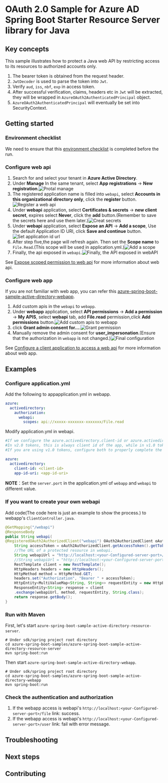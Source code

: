 # OAuth 2.0 Sample for Azure AD Spring Boot Starter Resource Server library for Java

## Key concepts
This sample illustrates how to protect a Java web API by restricting access to its resources to authorized accounts only.

1. The bearer token is obtained from the request header.
2. `JwtDecoder`  is used to parse the token into `Jwt`.
3. Verify `aud`, `iss`, `nbf`, `exp` in access token.
4. After successful verification, claims, headers etc in `Jwt` will be extracted, they will be wrapped in `AzureOAuth2AuthenticatedPrincipal` object.
5. `AzureOAuth2AuthenticatedPrincipal` will eventually be set into SecurityContext.

## Getting started
### Environment checklist
We need to ensure that this [environment checklist][ready-to-run-checklist] is completed before the run.

### Configure web api
1. Search for and select your tenant in **Azure Active Directory**.
2. Under **Manage** In the same tenant, select **App registrations** -> **New registration**.![Protal manage](docs/image-protal-manage.png "Protal manage")
3. The registered application name is filled into `webapi`, select **Accounts in this organizational directory only**, click the **register** button.![Register a web api](docs/image-register-a-web-api.png "Register a web api")
4. Under **webapi** application, select **Certificates & secrets** -> **new client secret**, expires select **Never**, click the **add** button.(Remember to save the secrets here and use them later.)![Creat secrets](docs/image-creat-secrets-api.png "Creat secrets")
5. Under **webapi** application, select **Expose an API** -> **Add a scope**, Use the default Application ID URI, click **Save and continue** button.![Set application id url](docs/image-set-application-id-url.png "Set application id url")
6. After step five,the page will refresh again. Then set the **Scope name** to `File.Read`.(This scope will be used in application.yml.)![Add a scope](docs/image-add-a-scope.png "Add a scope")
7. Finally, the api exposed in `webapi`.![Finally, the API exposed in webAPI](docs/image-expose-api.png "Finally, the API exposed in webAPI")

See [Expose scoped permission to web api] for more information about web api.

### Configure web app
If you are not familiar with web app, you can refer this [azure-spring-boot-sample-active-directory-webapp].
1. Add custom apis in the `webapi` to `webapp`.
2. Under **webapp** application, select **API permissions** -> **Add a permission** -> **My APIS**, select **webapi** tab, add **File.read** permission,click **Add permissions** button.![Add custom apis to webapp](docs/image-add-custom-apis-to-webapp.png "Add custom apis to webapp")
3. click **Grant admin consent for...**.![Grant permission](docs/image-granted-permission.png "Grant permission")
4. Manually remove the admin consent for **user_impersonation**.(Ensure that the authorization in `webapp` is not changed.)![Final configuration](docs/image-final.png "Final configuration")

See [Configure a client application to access a web api] for more information about web app.

## Examples
### Configure application.yml

Add the following to appapplication.yml in webapp.
```yaml
azure:
  activedirectory:
    authorization:
      webapi:
        scopes: api://xxxxx-xxxxxxx-xxxxxxx/File.read
  ```

Modify application.yml in webapi.
```yaml
#If we configure the azure.activedirectory.client-id or azure.activedirectory.app-id-uri will be to check the audience.
#In v2.0 tokens, this is always client id of the app, while in v1.0 tokens it can be the client id or the application id url used in the request.
#If you are using v1.0 tokens, configure both to properly complete the audience validation.

azure:
  activedirectory:
    client-id: <client-id>
    app-id-uri: <app-id-uri>
```
**NOTE**：Set the `server.port` in the application.yml of `webapp` and `webapi` to different value.

### If you want to create your own webapi
Add code(The code here is just an example to show the process.) to webapp's `ClientController.java`.
```java
@GetMapping("/webapi")
@ResponseBody
public String webapi(
@RegisteredOAuth2AuthorizedClient("webapi") OAuth2AuthorizedClient oAuth2AuthorizedClient) {
    String accessToken = oAuth2AuthorizedClient.getAccessToken().getTokenValue();
    //The URL of a protected resource in webapi.
    String webapiUrl = "http://localhost:<your-Configured-server-port>/file";
    //String webapiUrl = "http://localhost:<your-Configured-server-port>/user";
    RestTemplate client = new RestTemplate();
    HttpHeaders headers = new HttpHeaders();
    HttpMethod method = HttpMethod.GET;
    headers.set("Authorization", "Bearer " + accessToken);
    HttpEntity<MultiValueMap<String, String>> requestEntity = new HttpEntity<>(headers);
    ResponseEntity<String> response = client
    .exchange(webapiUrl, method, requestEntity, String.class);
    return response.getBody();
}
```

### Run with Maven 
First, let's start `azure-spring-boot-sample-active-directory-resource-server`.
```shell
# Under sdk/spring project root directory
cd azure-spring-boot-samples/azure-spring-boot-sample-active-directory-resource-server
mvn spring-boot:run
```

Then start `azure-spring-boot-sample-active-directory-webapp`.
```shell
# Under sdk/spring project root directory
cd azure-spring-boot-samples/azure-spring-boot-sample-active-directory-webapp
mvn spring-boot:run
```

### Check the authentication and authorization
1. If the webapp access is webapi's `http://localhost:<your-Configured-server-port>/file` link: success.
2. If the webapp access is webapi's `http://localhost:<your-Configured-server-port>/user` link: fail with error message.

## Troubleshooting

## Next steps
## Contributing
<!-- LINKS -->
[jdk_link]: https://docs.microsoft.com/java/azure/jdk/?view=azure-java-stable
[ready-to-run-checklist]: https://github.com/Azure/azure-sdk-for-java/blob/master/sdk/spring/azure-spring-boot-samples/README.md#ready-to-run-checklist
[Expose scoped permission to web api]: https://docs.microsoft.com/azure/active-directory/develop/quickstart-configure-app-expose-web-apis
[azure-spring-boot-sample-active-directory-webapp]: https://github.com/Azure/azure-sdk-for-java/blob/master/sdk/spring/azure-spring-boot-samples/azure-spring-boot-sample-active-directory-webapp/README.md
[Configure a client application to access a web api]: https://docs.microsoft.com/azure/active-directory/develop/quickstart-configure-app-access-web-apis